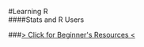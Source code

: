 #Learning R  
####Stats and R Users

###[> Click for Beginner's Resources <](http://rpubs.com/dKvale/LearningR)
